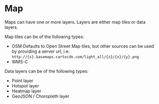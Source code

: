 # Map

Maps can have one or more layers. Layers are either map tiles or data layers.

Map tiles can be of the following types:
* OSM
  Defaults to Open Street Map tiles, but other sources can be used by providing a server url, i.e: ``http://{s}.basemaps.cartocdn.com/light_all/{z}/{x}/{y}.png``
* WMS-C

Data layers can be of the following types:
* Point layer
* Hotspot layer
* Heatmap layer
* GeoJSON / Choropleth layer

